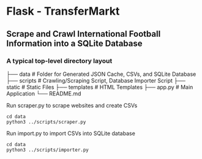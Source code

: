# Flask - TransferMarkt 
## Scrape and Crawl International Football Information into a SQLite Database


### A typical top-level directory layout
├── data                      # Folder for Generated JSON Cache, CSVs, and SQLite Database
├── scripts                   # Crawling/Scraping Script, Database Importer Script
├── static                    # Static Files
├── templates                 # HTML Templates
├── app.py                    # Main Application
└── README.md


Run scraper.py to scrape websites and create CSVs
```
cd data
python3 ../scripts/scraper.py
```

Run import.py to import CSVs into SQLite database
```
cd data
python3 ../scripts/importer.py
```


